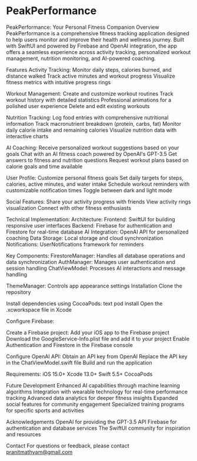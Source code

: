 # PeakPerformance
PeakPerformance: Your Personal Fitness Companion
Overview
PeakPerformance is a comprehensive fitness tracking application designed to help users monitor and improve their health and wellness journey. Built with SwiftUI and powered by Firebase and OpenAI integration, the app offers a seamless experience across activity tracking, personalized workout management, nutrition monitoring, and AI-powered coaching.

Features
Activity Tracking:
Monitor daily steps, calories burned, and distance walked
Track active minutes and workout progress
Visualize fitness metrics with intuitive progress rings

Workout Management:
Create and customize workout routines
Track workout history with detailed statistics
Professional animations for a polished user experience
Delete and edit existing workouts

Nutrition Tracking:
Log food entries with comprehensive nutritional information
Track macronutrient breakdown (protein, carbs, fat)
Monitor daily calorie intake and remaining calories
Visualize nutrition data with interactive charts

AI Coaching:
Receive personalized workout suggestions based on your goals
Chat with an AI fitness coach powered by OpenAI's GPT-3.5
Get answers to fitness and nutrition questions
Request workout plans based on calorie goals and time available

User Profile:
Customize personal fitness goals
Set daily targets for steps, calories, active minutes, and water intake
Schedule workout reminders with customizable notification times
Toggle between dark and light mode

Social Features:
Share your activity progress with friends
View activity rings visualization
Connect with other fitness enthusiasts

Technical Implementation:
Architecture:
Frontend: SwiftUI for building responsive user interfaces
Backend: Firebase for authentication and Firestore for real-time database
AI Integration: OpenAI API for personalized coaching
Data Storage: Local storage and cloud synchronization
Notifications: UserNotifications framework for reminders

Key Components:
FirestoreManager: Handles all database operations and data synchronization
AuthManager: Manages user authentication and session handling
ChatViewModel: Processes AI interactions and message handling

ThemeManager: Controls app appearance settings
Installation
Clone the repository

Install dependencies using CocoaPods:
text
pod install
Open the .xcworkspace file in Xcode

Configure Firebase:

Create a Firebase project:
Add your iOS app to the Firebase project
Download the GoogleService-Info.plist file and add it to your project
Enable Authentication and Firestore in the Firebase console

Configure OpenAI API:
Obtain an API key from OpenAI
Replace the API key in the ChatViewModel.swift file
Build and run the application

Requirements:
iOS 15.0+
Xcode 13.0+
Swift 5.5+
CocoaPods

Future Development
Enhanced AI capabilities through machine learning algorithms
Integration with wearable technology for real-time performance tracking
Advanced data analytics for deeper fitness insights
Expanded social features for community engagement
Specialized training programs for specific sports and activities

Acknowledgements
OpenAI for providing the GPT-3.5 API
Firebase for authentication and database services
The SwiftUI community for inspiration and resources

Contact
For questions or feedback, please contact pranitmathyam@gmail.com


